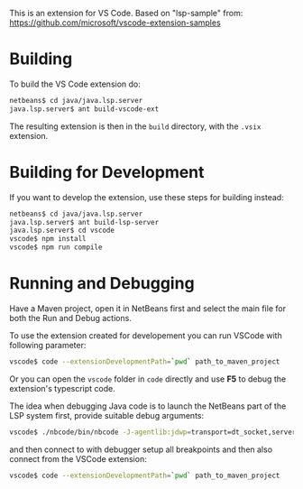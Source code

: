 <!--

    Licensed to the Apache Software Foundation (ASF) under one
    or more contributor license agreements.  See the NOTICE file
    distributed with this work for additional information
    regarding copyright ownership.  The ASF licenses this file
    to you under the Apache License, Version 2.0 (the
    "License"); you may not use this file except in compliance
    with the License.  You may obtain a copy of the License at

      http://www.apache.org/licenses/LICENSE-2.0

    Unless required by applicable law or agreed to in writing,
    software distributed under the License is distributed on an
    "AS IS" BASIS, WITHOUT WARRANTIES OR CONDITIONS OF ANY
    KIND, either express or implied.  See the License for the
    specific language governing permissions and limitations
    under the License.

-->

This is an extension for VS Code. Based on "lsp-sample" from:
https://github.com/microsoft/vscode-extension-samples

# Building

To build the VS Code extension do:

```bash
netbeans$ cd java/java.lsp.server
java.lsp.server$ ant build-vscode-ext
```

The resulting extension is then in the `build` directory, with the `.vsix` extension.

# Building for Development

If you want to develop the extension, use these steps for building instead:

```bash
netbeans$ cd java/java.lsp.server
java.lsp.server$ ant build-lsp-server
java.lsp.server$ cd vscode
vscode$ npm install
vscode$ npm run compile
```

# Running and Debugging

Have a Maven project, open it in NetBeans first and select the main file for both
the Run and Debug actions.

To use the extension created for developement you can run VSCode with
following parameter:

```bash
vscode$ code --extensionDevelopmentPath=`pwd` path_to_maven_project
```

Or you can open the `vscode` folder in `code` directly and use **F5** to
debug the extension's typescript code.

The idea when debugging Java code is to launch the NetBeans part of the LSP
system first, provide suitable debug arguments:

```bash
vscode$ ./nbcode/bin/nbcode -J-agentlib:jdwp=transport=dt_socket,server=y,address=8000
```

and then connect to with debugger setup all breakpoints and then also connect
from the VSCode extension:

```bash
vscode$ code --extensionDevelopmentPath=`pwd` path_to_maven_project
```

